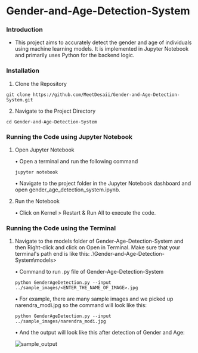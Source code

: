 # Gender-and-Age-Detection-System

### Introduction

- This project aims to accurately detect the gender and age of individuals using machine learning models. It is implemented in Jupyter Notebook and primarily uses Python for the backend logic.


### Installation

1. Clone the Repository

  ```
  git clone https://github.com/MeetDesaii/Gender-and-Age-Detection-System.git
  ```


2. Navigate to the Project Directory

  ```
  cd Gender-and-Age-Detection-System
  ```


### Running the Code using Jupyter Notebook


1. Open Jupyter Notebook

    • Open a terminal and run the following command

    ```
    jupyter notebook
    ```

    • Navigate to the project folder in the Jupyter Notebook dashboard and open gender_age_detection_system.ipynb.

2. Run the Notebook

    • Click on Kernel > Restart & Run All to execute the code.


### Running the Code using the Terminal


1. Navigate to the models folder of Gender-Age-Detection-System and then Right-click and click on Open in Terminal. Make sure that your terminal's path end is like this: .\Gender-and-Age-Detection-System\models>

    • Command to run .py file of Gender-Age-Detection-System
    ```
    python GenderAgeDetection.py --input ../sample_images/<ENTER_THE_NAME_OF_IMAGE>.jpg
    ```
    
    • For example, there are many sample images and we picked up narendra_modi.jpg so the command will look like this:
    ```
    python GenderAgeDetection.py --input ../sample_images/narendra_modi.jpg
    ```

    • And the output will look like this after detection of Gender and Age:

    ![sample_output](https://github.com/MeetDesaii/Gender-and-Age-Detection-System/assets/87579694/c54131c2-f619-4630-a605-ee0c919dd8e2)
